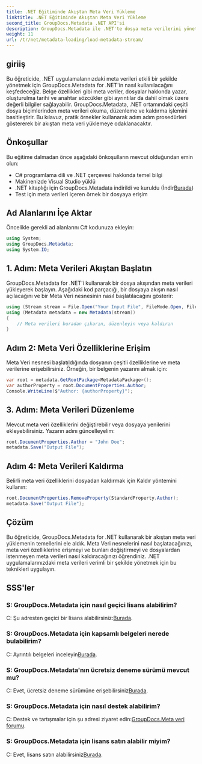 ```yaml
---
title: .NET Eğitiminde Akıştan Meta Veri Yükleme
linktitle: .NET Eğitiminde Akıştan Meta Veri Yükleme
second_title: GroupDocs.Metadata .NET API'si
description: GroupDocs.Metadata ile .NET'te dosya meta verilerini yönetmeyi öğrenin. Akışlardan meta verileri yüklemek, düzenlemek ve kaldırmak için adım adım kılavuz.
weight: 11
url: /tr/net/metadata-loading/load-metadata-stream/
---
```

## giriiş
Bu öğreticide, .NET uygulamalarınızdaki meta verileri etkili bir şekilde yönetmek için GroupDocs.Metadata for .NET'in nasıl kullanılacağını keşfedeceğiz. Belge özellikleri gibi meta veriler, dosyalar hakkında yazar, oluşturulma tarihi ve anahtar sözcükler gibi ayrıntılar da dahil olmak üzere değerli bilgiler sağlayabilir. GroupDocs.Metadata, .NET ortamındaki çeşitli dosya biçimlerinden meta verileri okuma, düzenleme ve kaldırma işlemini basitleştirir. Bu kılavuz, pratik örnekler kullanarak adım adım prosedürleri göstererek bir akıştan meta veri yüklemeye odaklanacaktır.
## Önkoşullar
Bu eğitime dalmadan önce aşağıdaki önkoşulların mevcut olduğundan emin olun:
- C# programlama dili ve .NET çerçevesi hakkında temel bilgi
- Makinenizde Visual Studio yüklü
-  .NET kitaplığı için GroupDocs.Metadata indirildi ve kuruldu (İndir[Burada](https://releases.groupdocs.com/metadata/net/))
- Test için meta verileri içeren örnek bir dosyaya erişim

## Ad Alanlarını İçe Aktar
Öncelikle gerekli ad alanlarını C# kodunuza ekleyin:
```csharp
using System;
using GroupDocs.Metadata;
using System.IO;
```
## 1. Adım: Meta Verileri Akıştan Başlatın
GroupDocs.Metadata for .NET'i kullanarak bir dosya akışından meta verileri yükleyerek başlayın. Aşağıdaki kod parçacığı, bir dosyaya akışın nasıl açılacağını ve bir Meta Veri nesnesinin nasıl başlatılacağını gösterir:

```csharp
using (Stream stream = File.Open("Your Input File", FileMode.Open, FileAccess.ReadWrite))
using (Metadata metadata = new Metadata(stream))
{
    // Meta verileri buradan çıkarın, düzenleyin veya kaldırın
}
```
## Adım 2: Meta Veri Özelliklerine Erişim
Meta Veri nesnesi başlatıldığında dosyanın çeşitli özelliklerine ve meta verilerine erişebilirsiniz. Örneğin, bir belgenin yazarını almak için:

```csharp
var root = metadata.GetRootPackage<MetadataPackage>();
var authorProperty = root.DocumentProperties.Author;
Console.WriteLine($"Author: {authorProperty}");
```
## 3. Adım: Meta Verileri Düzenleme
Mevcut meta veri özelliklerini değiştirebilir veya dosyaya yenilerini ekleyebilirsiniz. Yazarın adını güncelleyelim:

```csharp
root.DocumentProperties.Author = "John Doe";
metadata.Save("Output File");
```
## Adım 4: Meta Verileri Kaldırma
Belirli meta veri özelliklerini dosyadan kaldırmak için Kaldır yöntemini kullanın:

```csharp
root.DocumentProperties.RemoveProperty(StandardProperty.Author);
metadata.Save("Output File");
```

## Çözüm
Bu öğreticide, GroupDocs.Metadata for .NET kullanarak bir akıştan meta veri yüklemenin temellerini ele aldık. Meta Veri nesnelerini nasıl başlatacağınızı, meta veri özelliklerine erişmeyi ve bunları değiştirmeyi ve dosyalardan istenmeyen meta verileri nasıl kaldıracağınızı öğrendiniz. .NET uygulamalarınızdaki meta verileri verimli bir şekilde yönetmek için bu teknikleri uygulayın.

## SSS'ler
### S: GroupDocs.Metadata için nasıl geçici lisans alabilirim?
 C: Şu adresten geçici bir lisans alabilirsiniz:[Burada](https://purchase.groupdocs.com/temporary-license/).
### S: GroupDocs.Metadata için kapsamlı belgeleri nerede bulabilirim?
 C: Ayrıntılı belgeleri inceleyin[Burada](https://tutorials.groupdocs.com/metadata/net/).
### S: GroupDocs.Metadata'nın ücretsiz deneme sürümü mevcut mu?
 C: Evet, ücretsiz deneme sürümüne erişebilirsiniz[Burada](https://releases.groupdocs.com/).
### S: GroupDocs.Metadata için nasıl destek alabilirim?
 C: Destek ve tartışmalar için şu adresi ziyaret edin:[GroupDocs.Meta veri forumu](https://forum.groupdocs.com/c/metadata/14).
### S: GroupDocs.Metadata için lisans satın alabilir miyim?
 C: Evet, lisans satın alabilirsiniz[Burada](https://purchase.groupdocs.com/buy).